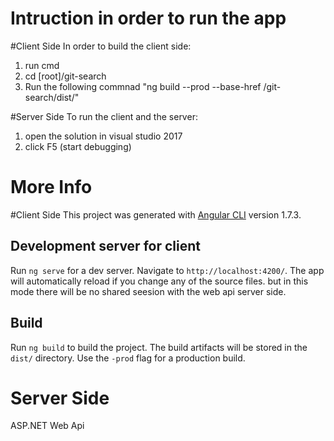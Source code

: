 
# Intruction in order to run the app

#Client Side
In order to build the client side:
1. run cmd
2. cd [root]/git-search
3. Run the following commnad  "ng build --prod --base-href /git-search/dist/"


#Server Side
To run the client and the server:
1. open the solution in visual studio 2017
2. click F5 (start debugging)



# More Info

#Client Side
This project was generated with [Angular CLI](https://github.com/angular/angular-cli) version 1.7.3.

## Development server for client

Run `ng serve` for a dev server. Navigate to `http://localhost:4200/`. The app will automatically reload if you change any of the source files.
but in this mode there will be no shared seesion with the web api server side.

## Build
Run `ng build` to build the project. The build artifacts will be stored in the `dist/` directory. Use the `-prod` flag for a production build.

# Server Side
ASP.NET Web Api
